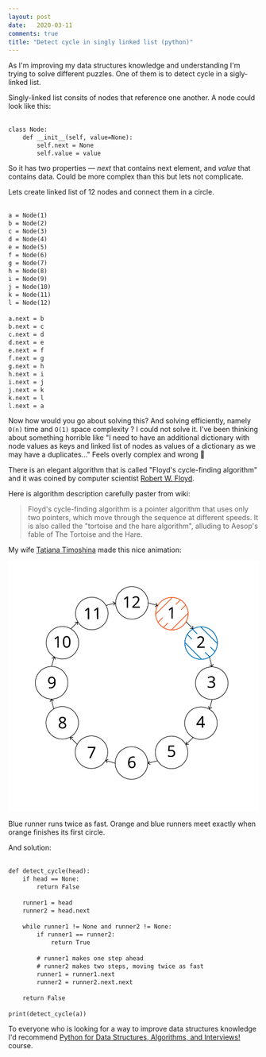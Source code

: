 ```yaml
---
layout: post
date:   2020-03-11
comments: true
title: "Detect cycle in singly linked list (python)"
---
```


As I'm improving my data structures knowledge and understanding I'm trying to solve different puzzles. One of them is to detect cycle in a sigly-linked list.

Singly-linked list consits of nodes that reference one another. A node could look like this:
```

class Node:
    def __init__(self, value=None):
        self.next = None
        self.value = value

```
So it has two properties — _next_ that contains next element, and _value_ that contains data. Could be more complex than this but lets not complicate.

Lets create linked list of 12 nodes and connect them in a circle.
```

a = Node(1)
b = Node(2)
c = Node(3)
d = Node(4)
e = Node(5)
f = Node(6)
g = Node(7)
h = Node(8)
i = Node(9)
j = Node(10)
k = Node(11)
l = Node(12)

a.next = b
b.next = c
c.next = d
d.next = e
e.next = f
f.next = g
g.next = h
h.next = i
i.next = j
j.next = k
k.next = l
l.next = a

```

Now how would you go about solving this? And solving efficiently, namely `O(n)` time and `O(1)` space complexity ? I could not solve it. I've been thinking about something horrible like "I need to have an additional dictionary with node values as keys and linked list of nodes as values of a dictionary as we may have a duplicates..." Feels overly complex and wrong 🤔   

There is an elegant algorithm that is called "Floyd's cycle-finding algorithm" and it was coined by computer scientist [Robert W. Floyd](https://en.wikipedia.org/wiki/Robert_W._Floyd).

Here is algorithm description carefully paster from wiki:  
> Floyd's cycle-finding algorithm is a pointer algorithm that uses only two pointers, which move through the sequence at different speeds. It is also called the "tortoise and the hare algorithm", alluding to Aesop's fable of The Tortoise and the Hare. 

My wife [Tatiana Timoshina](https://onboard.studio/) made this nice animation: 

![detect cycle in singly linked list](/images/hare.gif 'two pointers cycle detection')

Blue runner runs twice as fast. Orange and blue runners meet exactly when orange finishes its first circle. 

And solution:  

```

def detect_cycle(head):
    if head == None:
        return False

    runner1 = head
    runner2 = head.next

    while runner1 != None and runner2 != None:
        if runner1 == runner2:
            return True

        # runner1 makes one step ahead
        # runner2 makes two steps, moving twice as fast
        runner1 = runner1.next
        runner2 = runner2.next.next

    return False

print(detect_cycle(a))

```

To everyone who is looking for a way to improve data structures knowledge I'd recommend [Python for Data Structures, Algorithms, and Interviews! ](https://www.udemy.com/course/python-for-data-structures-algorithms-and-interviews/) course.

